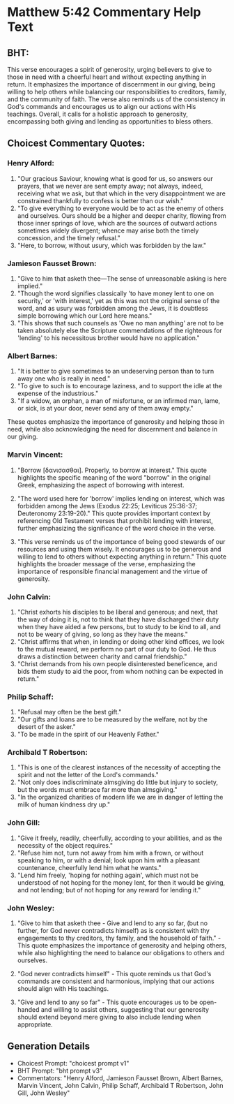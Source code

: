 # Matthew 5:42 Commentary Help Text

## BHT:
This verse encourages a spirit of generosity, urging believers to give to those in need with a cheerful heart and without expecting anything in return. It emphasizes the importance of discernment in our giving, being willing to help others while balancing our responsibilities to creditors, family, and the community of faith. The verse also reminds us of the consistency in God's commands and encourages us to align our actions with His teachings. Overall, it calls for a holistic approach to generosity, encompassing both giving and lending as opportunities to bless others.

## Choicest Commentary Quotes:
### Henry Alford:
1. "Our gracious Saviour, knowing what is good for us, so answers our prayers, that we never are sent empty away; not always, indeed, receiving what we ask, but that which in the very disappointment we are constrained thankfully to confess is better than our wish."
2. "To give everything to everyone would be to act as the enemy of others and ourselves. Ours should be a higher and deeper charity, flowing from those inner springs of love, which are the sources of outward actions sometimes widely divergent; whence may arise both the timely concession, and the timely refusal."
3. "Here, to borrow, without usury, which was forbidden by the law."

### Jamieson Fausset Brown:
1. "Give to him that asketh thee—The sense of unreasonable asking is here implied."
2. "Though the word signifies classically 'to have money lent to one on security,' or 'with interest,' yet as this was not the original sense of the word, and as usury was forbidden among the Jews, it is doubtless simple borrowing which our Lord here means."
3. "This shows that such counsels as 'Owe no man anything' are not to be taken absolutely else the Scripture commendations of the righteous for 'lending' to his necessitous brother would have no application."

### Albert Barnes:
1. "It is better to give sometimes to an undeserving person than to turn away one who is really in need."
2. "To give to such is to encourage laziness, and to support the idle at the expense of the industrious."
3. "If a widow, an orphan, a man of misfortune, or an infirmed man, lame, or sick, is at your door, never send any of them away empty."

These quotes emphasize the importance of generosity and helping those in need, while also acknowledging the need for discernment and balance in our giving.

### Marvin Vincent:
1. "Borrow [δανισασθαι]. Properly, to borrow at interest." This quote highlights the specific meaning of the word "borrow" in the original Greek, emphasizing the aspect of borrowing with interest.

2. "The word used here for 'borrow' implies lending on interest, which was forbidden among the Jews (Exodus 22:25; Leviticus 25:36-37; Deuteronomy 23:19-20)." This quote provides important context by referencing Old Testament verses that prohibit lending with interest, further emphasizing the significance of the word choice in the verse.

3. "This verse reminds us of the importance of being good stewards of our resources and using them wisely. It encourages us to be generous and willing to lend to others without expecting anything in return." This quote highlights the broader message of the verse, emphasizing the importance of responsible financial management and the virtue of generosity.

### John Calvin:
1. "Christ exhorts his disciples to be liberal and generous; and next, that the way of doing it is, not to think that they have discharged their duty when they have aided a few persons, but to study to be kind to all, and not to be weary of giving, so long as they have the means."
2. "Christ affirms that when, in lending or doing other kind offices, we look to the mutual reward, we perform no part of our duty to God. He thus draws a distinction between charity and carnal friendship."
3. "Christ demands from his own people disinterested beneficence, and bids them study to aid the poor, from whom nothing can be expected in return."

### Philip Schaff:
1. "Refusal may often be the best gift."
2. "Our gifts and loans are to be measured by the welfare, not by the desert of the asker."
3. "To be made in the spirit of our Heavenly Father."

### Archibald T Robertson:
1. "This is one of the clearest instances of the necessity of accepting the spirit and not the letter of the Lord's commands."
2. "Not only does indiscriminate almsgiving do little but injury to society, but the words must embrace far more than almsgiving."
3. "In the organized charities of modern life we are in danger of letting the milk of human kindness dry up."

### John Gill:
1. "Give it freely, readily, cheerfully, according to your abilities, and as the necessity of the object requires."
2. "Refuse him not, turn not away from him with a frown, or without speaking to him, or with a denial; look upon him with a pleasant countenance, cheerfully lend him what he wants."
3. "Lend him freely, 'hoping for nothing again', which must not be understood of not hoping for the money lent, for then it would be giving, and not lending; but of not hoping for any reward for lending it."

### John Wesley:
1. "Give to him that asketh thee - Give and lend to any so far, (but no further, for God never contradicts himself) as is consistent with thy engagements to thy creditors, thy family, and the household of faith." - This quote emphasizes the importance of generosity and helping others, while also highlighting the need to balance our obligations to others and ourselves.

2. "God never contradicts himself" - This quote reminds us that God's commands are consistent and harmonious, implying that our actions should align with His teachings.

3. "Give and lend to any so far" - This quote encourages us to be open-handed and willing to assist others, suggesting that our generosity should extend beyond mere giving to also include lending when appropriate.


## Generation Details
- Choicest Prompt: "choicest prompt v1"
- BHT Prompt: "bht prompt v3"
- Commentators: "Henry Alford, Jamieson Fausset Brown, Albert Barnes, Marvin Vincent, John Calvin, Philip Schaff, Archibald T Robertson, John Gill, John Wesley"
